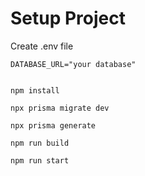 # Setup Project

Create .env file

```
DATABASE_URL="your database"
```

```shell

npm install

npx prisma migrate dev

npx prisma generate

npm run build

npm run start

```

